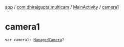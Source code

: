 [app](../../index.md) / [com.dhirajgupta.multicam](../index.md) / [MainActivity](index.md) / [camera1](./camera1.md)

# camera1

`var camera1: `[`ManagedCamera`](../../com.dhirajgupta.multicam.services/-managed-camera/index.md)`?`